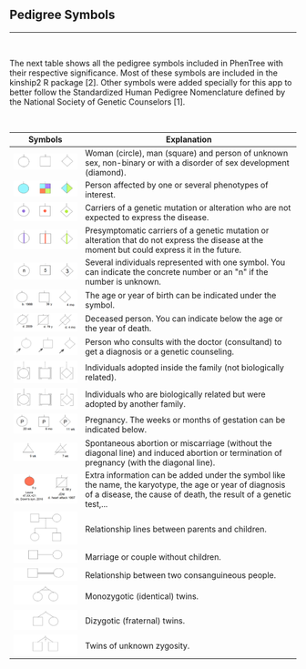 
## Pedigree Symbols

---

</br>


The next table shows all the pedigree symbols included in PhenTree with their respective significance. Most of these symbols are included in the kinship2 R package [2]. Other symbols were added specially for this app to better follow the Standardized Human Pedigree Nomenclature defined by the National Society of Genetic Counselors [1]. 

</br>


| Symbols | Explanation |
| --- | --- |
| ![](symbols_sexes.png) | Woman (circle), man (square) and person of unknown sex, non-binary or with a disorder of sex development (diamond). |
| ![](symbols_phens.png) | Person affected by one or several phenotypes of interest. |
| ![](symbols_carriers.png) | Carriers of a genetic mutation or alteration who are not expected to express the disease. |
| ![](symbols_presymp.png) | Presymptomatic carriers of a genetic mutation or alteration that do not express the disease at the moment but could express it in the future. |
| ![](symbols_numbers.png) | Several individuals represented with one symbol. You can indicate the concrete number or an "n" if the number is unknown. |
| ![](symbols_ages.png) | The age or year of birth can be indicated under the symbol. |
| ![](symbols_deceased.png) | Deceased person. You can indicate below the age or the year of death. |
| ![](symbols_consultand.png) | Person who consults with the doctor (consultand) to get a diagnosis or a genetic counseling. |
| ![](symbols_adoptedin.png) | Individuals adopted inside the family (not biologically related). |
| ![](symbols_adoptedout.png) | Individuals who are biologically related but were adopted by another family. |
| ![](symbols_pregnancy.png) | Pregnancy. The weeks or months of gestation can be indicated below. |
| ![](symbols_abortions.png) | Spontaneous abortion or miscarriage (without the diagonal line) and induced abortion or termination of pregnancy (with the diagonal line). |
| ![](symbols_info.png) | Extra information can be added under the symbol like the name, the karyotype, the age or year of diagnosis of a disease, the cause of death, the result of a genetic test,... |
| ![](symbols_relations.png) | Relationship lines between parents and children. |
| ![](symbols_marriage.png) | Marriage or couple without children. |
| ![](symbols_consanguin.png) | Relationship between two consanguineous people. |
| ![](symbols_monotwins.png) | Monozygotic (identical) twins. |
| ![](symbols_ditwins.png) | Dizygotic (fraternal) twins. |
| ![](symbols_untwins.png) | Twins of unknown zygosity. |


</br>
</br>



















